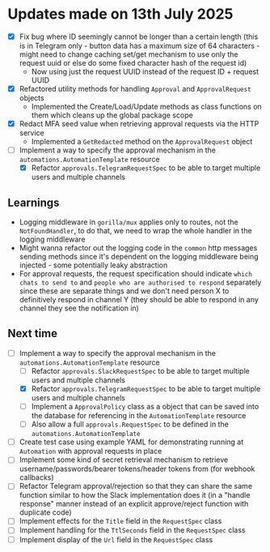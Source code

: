 # Updates made on 13th July 2025

- [x] Fix bug where ID seemingly cannot be longer than a certain length (this is in Telegram only - button data has a maximum size of 64 characters - might need to change caching set/get mechanism to use only the request uuid or else do some fixed character hash of the request id)
  - Now using just the request UUID instead of the request ID + request UUID
- [x] Refactored utility methods for handling `Approval` and `ApprovalRequest` objects
  - Implemented the Create/Load/Update methods as class functions on them which cleans up the global package scope
- [x] Redact MFA seed value when retrieving approval requests via the HTTP service
  - Implemented a `GetRedacted` method on the `ApprovalRequest` object
- [ ] Implement a way to specify the approval mechanism in the `automations.AutomationTemplate` resource
  - [x] Refactor `approvals.TelegramRequestSpec` to be able to target multiple users and multiple channels

## Learnings

- Logging middleware in `gorilla/mux` applies only to routes, not the `NotFoundHandler`, to do that, we need to wrap the whole handler in the logging middleware
- Might wanna refactor out the logging code in the `common` http messages sending methods since it's dependent on the logging middleware being injected - some potentially leaky abstraction
- For approval requests, the request specification should indicate `which chats to send to` and `people who are authorised to respond` separately since these are separate things and we don't need person X to definitively respond in channel Y (they should be able to respond in any channel they see the notification in)

## Next time

- [ ] Implement a way to specify the approval mechanism in the `automations.AutomationTemplate` resource
  - [ ] Refactor `approvals.SlackRequestSpec` to be able to target multiple users and multiple channels
  - [x] Refactor `approvals.TelegramRequestSpec` to be able to target multiple users and multiple channels
  - [ ] Implement a `ApprovalPolicy` class as a object that can be saved into the database for referencing in the `AutomationTemplate` resource
  - [ ] Also allow a full `approvals.RequestSpec` to be defined in the `automations.AutomationTemplate`
- [ ] Create test case using example YAML for demonstrating running at `Automation` with approval requests in place
- [ ] Implement some kind of secret retrieval mechanism to retrieve username/passwords/bearer tokens/header tokens from (for webhook callbacks)
- [ ] Refactor Telegram approval/rejection so that they can share the same function similar to how the Slack implementation does it (in a "handle response" manner instead of an explicit approve/reject function with duplicate code)
- [ ] Implement effects for the `Title` field in the `RequestSpec` class
- [ ] Implement handling for the `TtlSeconds` field in the `RequestSpec` class
- [ ] Implement display of the `Url` field in the `RequestSpec` class
